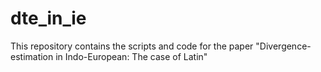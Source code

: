 # dte_in_ie
This repository contains the scripts and code for the paper "Divergence-estimation in Indo-European: The case of Latin"
